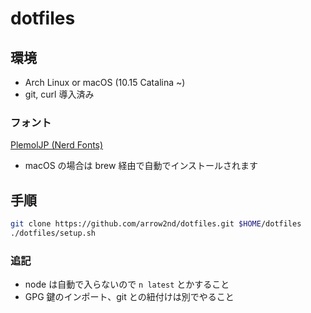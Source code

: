 # dotfiles

## 環境

- Arch Linux or macOS (10.15 Catalina ~)
- git, curl 導入済み

### フォント

[PlemolJP (Nerd Fonts)](https://github.com/yuru7/PlemolJP)

- macOS の場合は brew 経由で自動でインストールされます

## 手順

```sh
git clone https://github.com/arrow2nd/dotfiles.git $HOME/dotfiles
./dotfiles/setup.sh
```

### 追記

- node は自動で入らないので `n latest` とかすること
- GPG 鍵のインポート、git との紐付けは別でやること
